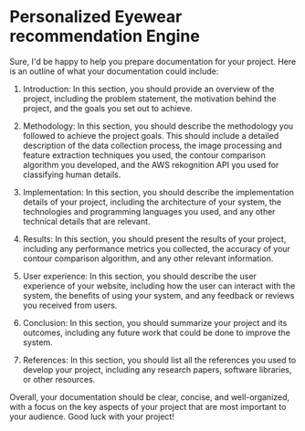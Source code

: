 # Personalized Eyewear recommendation Engine

<p>Sure, I'd be happy to help you prepare documentation for your project. Here is an outline of what your
    documentation could include:</p>
<ol>
    <li>
        <p>Introduction: In this section, you should provide an overview of the project, including the problem
            statement, the motivation behind the project, and the goals you set out to achieve.</p>
    </li>
    <li>
        <p>Methodology: In this section, you should describe the methodology you followed to achieve the project
            goals. This should include a detailed description of the data collection process, the image processing
            and feature extraction techniques you used, the contour comparison algorithm you developed, and the AWS
            rekognition API you used for classifying human details.</p>
    </li>
    <li>
        <p>Implementation: In this section, you should describe the implementation details of your project,
            including the architecture of your system, the technologies and programming languages you used, and any
            other technical details that are relevant.</p>
    </li>
    <li>
        <p>Results: In this section, you should present the results of your project, including any performance
            metrics you collected, the accuracy of your contour comparison algorithm, and any other relevant
            information.</p>
    </li>
    <li>
        <p>User experience: In this section, you should describe the user experience of your website, including how
            the user can interact with the system, the benefits of using your system, and any feedback or reviews
            you received from users.</p>
    </li>
    <li>
        <p>Conclusion: In this section, you should summarize your project and its outcomes, including any future
            work that could be done to improve the system.</p>
    </li>
    <li>
        <p>References: In this section, you should list all the references you used to develop your project,
            including any research papers, software libraries, or other resources.</p>
    </li>
</ol>
<p>Overall, your documentation should be clear, concise, and well-organized, with a focus on the key aspects of your
    project that are most important to your audience. Good luck with your project!</p>
